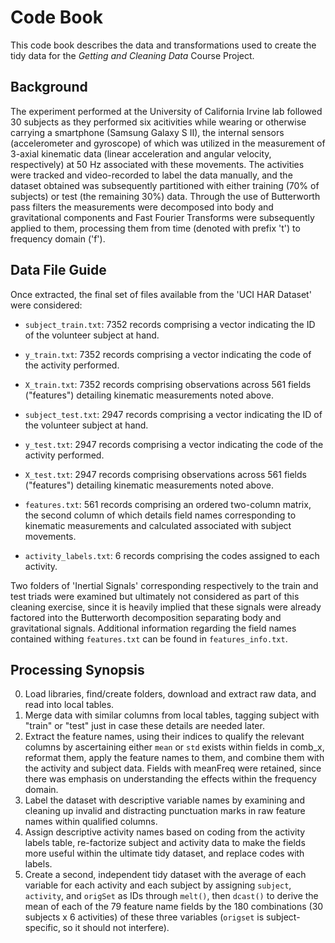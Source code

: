 # Code Book
This code book describes the data and transformations used to create the tidy data for the *Getting and Cleaning Data* Course Project. 

## Background
The experiment performed at the University of California Irvine lab followed 30 subjects as they performed six acitivities while wearing or otherwise carrying a smartphone (Samsung Galaxy S II), the internal sensors (accelerometer and gyroscope) of which was utilized in the measurement of 3-axial kinematic data (linear acceleration and angular velocity, respectively) at 50 Hz associated with these movements. The activities were tracked and video-recorded to label the data manually, and the dataset obtained was subsequently partitioned with either training (70% of subjects) or test (the remaining 30%) data. 
Through the use of Butterworth pass filters the measurements were decomposed into body and gravitational components and Fast Fourier Transforms were subsequently applied to them, processing them from time (denoted with prefix 't') to frequency domain ('f'). 

## Data File Guide
Once extracted, the final set of files available from the 'UCI HAR Dataset' were considered: 
* `subject_train.txt`: 7352 records comprising a vector indicating the ID of the volunteer subject at hand.
* `y_train.txt`: 7352 records comprising a vector indicating the code of the activity performed. 
* `X_train.txt`:  7352 records comprising observations across 561 fields ("features") detailing kinematic measurements noted above. 

* `subject_test.txt`: 2947 records comprising a vector indicating the ID of the volunteer subject at hand.
* `y_test.txt`: 2947 records comprising a vector indicating the code of the activity performed. 
* `X_test.txt`: 2947 records comprising observations across 561 fields ("features") detailing kinematic measurements noted above.

* `features.txt`: 561 records comprising an ordered two-column matrix, the second column of which details field names corresponding to kinematic measurements and calculated associated with subject movements. 
* `activity_labels.txt`: 6 records comprising the codes assigned to each activity. 

Two folders of 'Inertial Signals' corresponding respectively to the train and test triads were examined but ultimately not considered as part of this cleaning exercise, since it is heavily implied that these signals were already factored into the Butterworth decomposition separating body and gravitational signals. Additional information regarding the field names contained withing `features.txt` can be found in `features_info.txt`. 

## Processing Synopsis
0. Load libraries, find/create folders, download and extract raw data, and read into local tables. 
1. Merge data with similar columns from local tables, tagging subject with "train" or "test" just in case these details are needed later. 
2. Extract the feature names, using their indices to qualify the relevant columns by ascertaining either `mean` or `std` exists within fields in comb_x, reformat them, apply the feature names to them, and combine them with the activity and subject data. Fields with meanFreq were retained, since there was emphasis on understanding the effects within the frequency domain. 
3. Label the dataset with descriptive variable names by examining and cleaning up invalid and distracting punctuation marks in raw feature names within  qualified columns. 
4. Assign descriptive activity names based on coding from the activity labels table, re-factorize subject and activity data to make the fields more useful within the ultimate tidy dataset, and replace codes with labels. 
5. Create a second, independent tidy dataset with the average of each variable for each activity and each subject by assigning `subject`, `activity`, and `origSet` as IDs through `melt()`, then `dcast()` to derive the mean of each of the 79 feature name fields by the 180 combinations (30 subjects x 6 activities) of these three variables (`origset` is subject-specific, so it should not interfere).